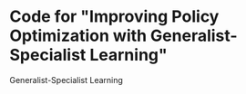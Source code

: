 # Code for "Improving Policy Optimization with Generalist-Specialist Learning"


Generalist-Specialist Learning
